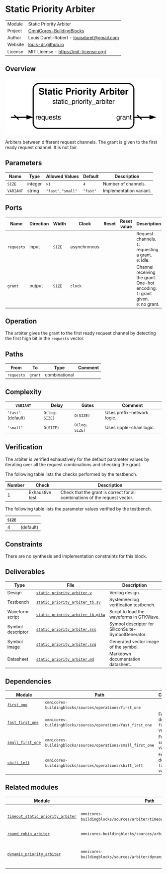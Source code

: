 # Static Priority Arbiter

|         |                                                                                  |
| ------- | -------------------------------------------------------------------------------- |
| Module  | Static Priority Arbiter                                                          |
| Project | [OmniCores-BuildingBlocks](https://github.com/Louis-DR/OmniCores-BuildingBlocks) |
| Author  | Louis Duret-Robert - [louisduret@gmail.com](mailto:louisduret@gmail.com)         |
| Website | [louis-dr.github.io](https://louis-dr.github.io)                                 |
| License | MIT License - https://mit-license.org/                                           |

## Overview

![static_priority_arbiter](static_priority_arbiter.svg)

Arbiters between different request channels. The grant is given to the first ready request channel. It is not fair.

## Parameters

| Name      | Type    | Allowed Values      | Default  | Description             |
| --------- | ------- | ------------------- | -------- | ----------------------- |
| `SIZE`    | integer | `>1`                | `4`      | Number of channels.     |
| `VARIANT` | string  | `"fast"`, `"small"` | `"fast"` | Implementation variant. |

## Ports

| Name       | Direction | Width  | Clock        | Reset | Reset value | Description                                                                             |
| ---------- | --------- | ------ | ------------ | ----- | ----------- | --------------------------------------------------------------------------------------- |
| `requests` | input     | `SIZE` | asynchronous |       |             | Request channels.<br/>`1`: requesting a grant.<br/>`0`: idle.                           |
| `grant`    | output    | `SIZE` | `clock`      |       |             | Channel receiving the grant. One-hot encoding.<br/>`1`: grant given.<br/>`0`: no grant. |

## Operation

The arbiter gives the grant to the first ready request channel by detecting the first high bit in the `requests` vector.

## Paths

| From       | To      | Type          | Comment |
| ---------- | ------- | ------------- | ------- |
| `requests` | `grant` | combinational |         |

## Complexity

| `VARIANT`          | Delay          | Gates          | Comment                    |
| ------------------ | -------------- | -------------- | -------------------------- |
| `"fast"` (default) | `O(log₂ SIZE)` | `O(SIZE)`      | Uses prefix-network logic. |
| `"small"`          | `O(SIZE)`      | `O(log₂ SIZE)` | Uses ripple-chain logic.   |

## Verification

The arbiter is verified exhaustively for the default parameter values by iterating over all the request combinations and checking the grant.

The following table lists the checks performed by the testbench.

| Number | Check           | Description                                                                 |
| ------ | --------------- | --------------------------------------------------------------------------- |
| 1      | Exhaustive test | Check that the grant is correct for all combinations of the request vector. |

The following table lists the parameter values verified by the testbench.

| `SIZE` |           |
| ------ | --------- |
| 4      | (default) |

## Constraints

There are no synthesis and implementation constraints for this block.

## Deliverables

| Type              | File                                                                 | Description                                         |
| ----------------- | -------------------------------------------------------------------- | --------------------------------------------------- |
| Design            | [`static_priority_arbiter.v`](static_priority_arbiter.v)             | Verilog design.                                     |
| Testbench         | [`static_priority_arbiter_tb.sv`](static_priority_arbiter_tb.sv)     | SystemVerilog verification testbench.               |
| Waveform script   | [`static_priority_arbiter_tb.gtkw`](static_priority_arbiter_tb.gtkw) | Script to load the waveforms in GTKWave.            |
| Symbol descriptor | [`static_priority_arbiter.sss`](static_priority_arbiter.sss)         | Symbol descriptor for SiliconSuite-SymbolGenerator. |
| Symbol image      | [`static_priority_arbiter.svg`](static_priority_arbiter.svg)         | Generated vector image of the symbol.               |
| Datasheet         | [`static_priority_arbiter.md`](static_priority_arbiter.md)           | Markdown documentation datasheet.                   |

## Dependencies

| Module                                                                   | Path                                                          | Comment                         |
| ------------------------------------------------------------------------ | ------------------------------------------------------------- | ------------------------------- |
| [`first_one`](../../operations/first_one/first_one.md)                   | `omnicores-buildingblocks/sources/operations/first_one`       |                                 |
| [`fast_first_one`](../../operations/fast_first_one/fast_first_one.md)    | `omnicores-buildingblocks/sources/operations/fast_first_one`  | For the default `fast` variant. |
| [`small_first_one`](../../operations/small_first_one/small_first_one.md) | `omnicores-buildingblocks/sources/operations/small_first_one` | For the `small` variant.        |
| [`shift_left`](../../operations/shift_left/shift_left.md)                | `omnicores-buildingblocks/sources/operations/shift_left`      | For the default `fast` variant. |

## Related modules

| Module                                                                                                     | Path                                                                       | Comment                                    |
| ---------------------------------------------------------------------------------------------------------- | -------------------------------------------------------------------------- | ------------------------------------------ |
| [`timeout_static_priority_arbiter`](../timeout_static_priority_arbiter/timeout_static_priority_arbiter.md) | `omnicores-buildingblocks/sources/arbiter/timeout_static_priority_arbiter` | Also unfair but avoiding starvation.       |
| [`round_robin_arbiter`](../round_robin_arbiter/round_robin_arbiter.md)                                     | `omnicores-buildingblocks/sources/arbiter/round_robin_arbiter`             | Fair arbiter.                              |
| [`dynamic_priority_arbiter`](../dynamic_priority_arbiter/dynamic_priority_arbiter.md)                      | `omnicores-buildingblocks/sources/arbiter/dynamic_priority_arbiter`        | Arbiter with per-channel dynamic priority. |
